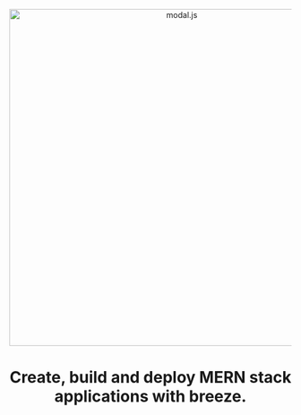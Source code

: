 <p align="center">
  <a href="https://shahzaibkhalid.github.io/modaljs">
    <img alt="modal.js" src="https://raw.githubusercontent.com/shahzaibkhalid/modaljs/master/static/modaljs.png" width="600"/>
  </a>
</p>

<h1 align="center">Create, build and deploy MERN stack applications with breeze.</h1>